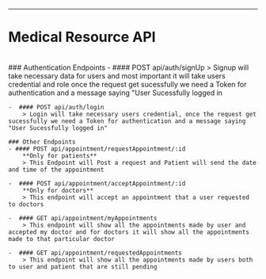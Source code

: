    *  *  *  *  *

# Medical Resource API
<br/>
    ### Authentication Endpoints
    -  #### POST api/auth/signUp 
        > Signup will take necessary data for users and most important it will take users credential and role once the request get sucessfully we need a Token for authentication and a message saying "User Sucessfully logged in

    -  #### POST api/auth/login
        > Login will take necessary users credential, once the request get sucessfully we need a Token for authentication and a message saying "User Sucessfully logged in"

    ### Other Endpoints
    - #### POST api/appointment/requestAppointment/:id
        **Only for patients**
        > This Endpoint will Post a request and Patient will send the date and time of the appointment

    -  #### POST api/appointment/acceptAppointment/:id
        **Only for doctors**
        > This endpoint will accept an appointment that a user requested to doctors

    -  #### GET api/appointment/myAppointments 
        > This endpoint will show all the appointments made by user and accepted my doctor and for doctors it will show all the appointments made to that particular doctor

    -  #### GET api/appointment/requestedAppointments
        > This endpoint will show all the appointments made by users both to user and patient that are still pending 
